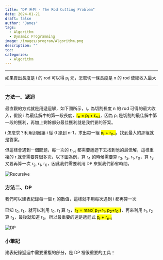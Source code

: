 ```yaml
---
title: "DP 系列 - The Rod Cutting Problem"
date: 2024-01-21
draft: false
author: "James"
tags:
  - Algorithm
  - Dynamic Programming
image: /images/program/Algorithm.png
description: ""
toc: 
categories:
  - Algorithm
---
```


---------------------------------------------------------------------------------------------

如果賣出長度是 i 的 rod 可以得 p<sub>i</sub> 元，怎麼切一條長度是 n 的 rod 使總收入最大

---------------------------------------------------------------------------------------------

### **方法一、遞迴**
最直觀的方式就是用遞迴解，如下圖所示，r<sub>n</sub> 為切割長度 n 的 rod 可得的最大收入，假設 i 為最佳解中的第一段長度，<mark>r<sub>n</sub> = p<sub>i</sub> + r<sub>n-i</sub></mark>，因為 p<sub>i</sub> 是切割的最佳解中第一段的獲利，再加上剩餘部分最佳獲利就是我們要的答案。

i 怎麼求？利用迴圈讓 i 從 0 跑到 n-1，求出每一組 <mark>p<sub>i</sub> + r<sub>n-i</sub></mark>，找到最大的那組就是答案。

但這樣會遇到一個問題，每一次的 r<sub>n-i</sub> 都需要遞迴下去找到他的最佳解，這樣重複的 r 就會需要算很多次，以下圖為例，算 r<sub>4</sub> 的時候需要算 r<sub>3</sub>, r<sub>2</sub>, r<sub>1</sub>, r<sub>0</sub>，算 r<sub>3</sub> 又要再算一次 r<sub>2</sub>, r<sub>1</sub>, r<sub>0</sub>，因此我們需要利用 DP 來幫我們節省時間。

![Recursive](/images/posts/the-rod-cutting-problem/Recursive.jpg)


### **方法二、DP**

我們可以建表紀錄每一個 r<sub>i</sub> 的數值，這樣就不用每次遇到 i 都再算一次

已知 r<sub>0</sub>, r<sub>1</sub>，就可以利用 r<sub>0</sub>, r<sub>1</sub> 算 r<sub>2</sub>，<mark>r<sub>2</sub> = max( p<sub>1</sub>+r<sub>1</sub>, p<sub>2</sub>+r<sub>0</sub> )</mark>，再來利用 r<sub>1</sub>, r<sub>2</sub> 算 r<sub>3</sub>，最後就知道 r<sub>5</sub>，所以最重要的還是遞迴式 <mark>p<sub>i</sub> + r<sub>n-i</sub></mark>

![DP](/images/posts/the-rod-cutting-problem/DP.jpg)

### **小筆記**
建表紀錄遞迴中需要重複的部分，是 DP 裡很重要的工具！